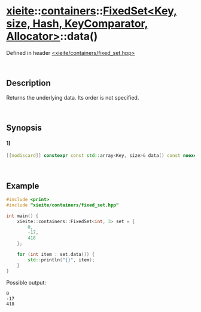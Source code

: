 # [xieite](../../../../../../xieite.md)\:\:[containers](../../../../../../containers.md)\:\:[FixedSet<Key, size, Hash, KeyComparator, Allocator>](../../../../fixed_set.md)\:\:data\(\)
Defined in header [<xieite/containers/fixed_set.hpp>](../../../../../../../include/xieite/containers/fixed_set.hpp)

&nbsp;

## Description
Returns the underlying data. Its order is not specified.

&nbsp;

## Synopsis
#### 1)
```cpp
[[nodiscard]] constexpr const std::array<Key, size>& data() const noexcept;
```

&nbsp;

## Example
```cpp
#include <print>
#include "xieite/containers/fixed_set.hpp"

int main() {
    xieite::containers::FixedSet<int, 3> set = {
        0,
        -17,
        418
    };

    for (int item : set.data()) {
        std::println("{}", item);
    }
}
```
Possible output:
```
0
-17
418
```

